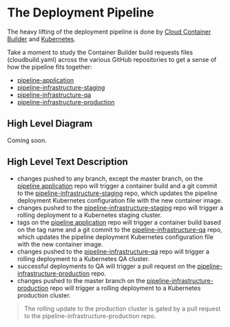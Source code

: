 # The Deployment Pipeline

The heavy lifting of the deployment pipeline is done by [Cloud Container Builder](https://cloud.google.com/container-builder/) and [Kubernetes](https://cloud.google.com/kubernetes-engine).

Take a moment to study the Container Builder build requests files (cloudbuild.yaml) across the various GitHub repositories to get a sense of how the pipeline fits together:

* [pipeline-application](https://github.com/kelseyhightower/pipeline-application)
* [pipeline-infrastructure-staging](https://github.com/kelseyhightower/pipeline-infrastructure-staging)
* [pipeline-infrastructure-qa](https://github.com/kelseyhightower/pipeline-infrastructure-qa)
* [pipeline-infrastructure-production](https://github.com/kelseyhightower/pipeline-infrastructure-production)

## High Level Diagram

Coming soon.

## High Level Text Description

 * changes pushed to any branch, except the master branch, on the [pipeline application](https://github.com/kelseyhightower/pipeline-application) repo will trigger a container build and a git commit to the [pipeline-infrastructure-staging](https://github.com/kelseyhightower/pipeline-infrastructure-staging) repo, which updates the pipeline deployment Kubernetes configuration file with the new container image.
 * changes pushed to the [pipeline-infrastructure-staging](https://github.com/kelseyhightower/pipeline-infrastructure-staging) repo will trigger a rolling deployment to a Kubernetes staging cluster.
 * tags on the [pipeline application](https://github.com/kelseyhightower/pipeline-application) repo will trigger a container build based on the tag name and a git commit to the [pipeline-infrastructure-qa](https://github.com/kelseyhightower/pipeline-infrastructure-qa) repo, which updates the pipeline deployment Kubernetes configuration file with the new container image.
 * changes pushed to the [pipeline-infrastructure-qa](https://github.com/kelseyhightower/pipeline-infrastructure-qa) repo will trigger a rolling deployment to a Kubernetes QA cluster.
 * successful deployments to QA will trigger a pull request on the [pipeline-infrastructure-production](https://github.com/kelseyhightower/pipeline-infrastructure-production) repo.
 * changes pushed to the master branch on the [pipeline-infrastructure-production](https://github.com/kelseyhightower/pipeline-infrastructure-production) repo will trigger a rolling deployment to a Kubernetes production cluster.

 > The rolling update to the production cluster is gated by a pull request to the pipeline-infrastructure-production repo.
